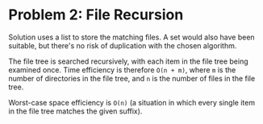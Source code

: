 # Problem 2: File Recursion #
Solution uses a list to store the matching files. A set would also have been suitable, but there's no risk of duplication with the chosen algorithm.

The file tree is searched recursively, with each item in the file tree being examined once. Time efficiency is therefore `O(n + m)`, where `m` is the number of directories in the file tree, and `n` is the number of files in the file tree.

Worst-case space efficiency is `O(n)` (a situation in which every single item in the file tree matches the given suffix).
